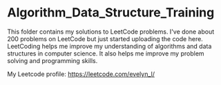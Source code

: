 # Algorithm_Data_Structure_Training
This folder contains my solutions to LeetCode problems. I've done about 200 problems on LeetCode but just started uploading the code here.
LeetCoding helps me improve my understanding of algorithms and data structures in computer science. It also helps me improve my 
problem solving and programming skills. 

My Leetcode profile: https://leetcode.com/evelyn_l/
